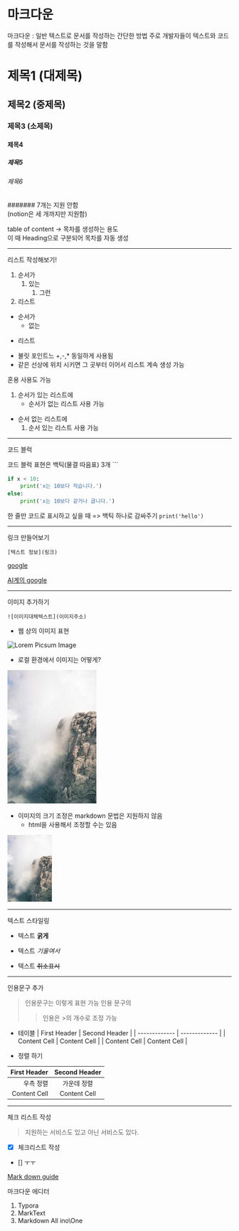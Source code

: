 # 마크다운

마크다운 : 일반 텍스트로 문서를 작성하는 간단한 방법 주로 개발자들이 텍스트와 코드를 작성해서 문서를 작성하는 것을 말함

# 제목1 (대제목)
## 제목2 (중제목)
### 제목3 (소제목)
#### 제목4
##### 제목5
###### 제목6
####### 7개는 지원 안함 \
(notion은 세 개까지만 지원함)

table of content -> 목차를 생성하는 용도 \
이 때 Heading으로 구분되어 목차를 자동 생성

---
리스트 작성해보기!

1. 순서가
    1. 있는 
        1. 그런
2. 리스트

- 순서가
    * 없는
+ 리스트
- 불릿 포인트느 +,-,* 동일하게 사용됨
- 같은 선상에 위치 시키면 그 곳부터 이어서 리스트 계속 생성 가능

혼용 사용도 가능
1. 순서가 있는 리스트에
    - 순서가 없는 리스트 사용 가능
* 순서 없는 리스트에
    1. 순서 있는 리스트 사용 가능
---
코드 블럭

코드 블럭 표현은 백틱(물결 따음표) 3개 ```
```python
if x < 10:
    print('x는 10보다 작습니다.')
else:
    print('x는 10보다 같거나 큽니다.')
```

한 줄만 코드로 표시하고 싶을 때
=> 백틱 하나로 감싸주기
`print('hello')`

---
링크 만들어보기

`[텍스트 정보](링크)`

[google](https://www.google.com/)

[AI계의 google](https://www.perplexity.ai/)

---
이미지 추가하기

`![이미지대체텍스트](이미지주소)`

* 웹 상의 이미지 표현

![Lorem Picsum Image](https://picsum.photos/200/200)

* 로컬 환경에서 이미지는 어떻게?

![로컬 이미지](./img.jpg)

* 이미지의 크기 조정은 markdown 문법은 지원하지 않음
    * html을 사용해서 조정할 수는 있음

<img src="./img.jpg" width="100">

---
텍스트 스타일링

* 텍스트 **굵게**

* 텍스트 *기울여서*

* 텍스트 ~~취소표시~~
---

인용문구 추가
> 인용문구는 이렇게 표현 가능
> 인용 문구의
>> 인용은 >의 개수로 조정 가능

- 테이블
| First Header  | Second Header |
| ------------- | ------------- |
| Content Cell  | Content Cell  |
| Content Cell  | Content Cell  |

- 정렬 하기

| First Header  | Second Header |
| -------------: | :-------------: |
| 우측 정렬  | 가운데 정렬  |
| Content Cell  | Content Cell  |
----
체크 리스트 작성
> 지원하는 서비스도 있고 아닌 서비스도 있다.
- [X] 체크리스트 작성
- [] ㅜㅜ

[Mark down guide](https://www.markdownguide.org/getting-started/)

마크다운 에디터
1. Typora
2. MarkText
3. Markdown All ino\One

